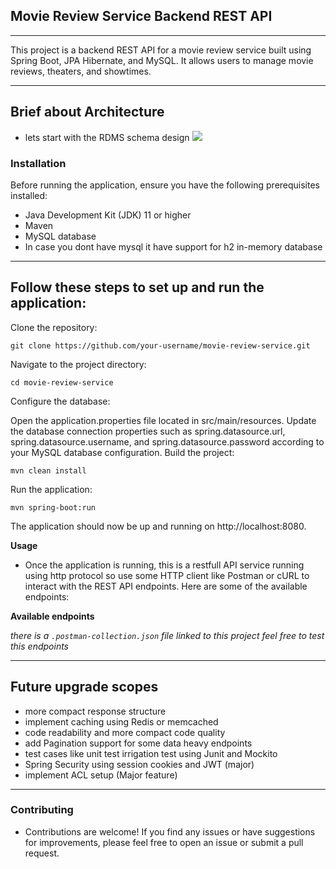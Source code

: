 ## Movie Review Service Backend REST API

 ---

This project is a backend REST API for a movie review service built using Spring Boot, JPA Hibernate, and MySQL. It allows users to manage movie reviews, theaters, and showtimes.

---
## Brief about Architecture
- lets start with the RDMS schema design
  ![](/home/undefined/Dipanjan_works/tech_works/backend/spring_boot/moviehungry/DB_schema.png)

### Installation
Before running the application, ensure you have the following prerequisites installed:

- Java Development Kit (JDK) 11 or higher
- Maven
- MySQL database
- In case you dont have mysql it have support for h2 in-memory database
---
Follow these steps to set up and run the application:
---
Clone the repository:

~~~
git clone https://github.com/your-username/movie-review-service.git
~~~
Navigate to the project directory:

~~~
cd movie-review-service
~~~
Configure the database:

Open the application.properties file located in src/main/resources.
Update the database connection properties such as spring.datasource.url, spring.datasource.username, and spring.datasource.password according to your MySQL database configuration.
Build the project:

~~~
mvn clean install
~~~
Run the application:

~~~
mvn spring-boot:run
~~~
The application should now be up and running on http://localhost:8080.

**Usage**
- Once the application is running, this is a restfull API service running using http protocol so use some HTTP client like Postman or cURL to interact with the REST API endpoints. 
Here are some of the available endpoints:

**Available endpoints**

_there is a ```.postman-collection.json``` file linked to this project feel free to test this endpoints_

---
## Future upgrade scopes
- more compact response structure 
- implement caching using Redis or memcached
- code readability and more compact code quality
- add Pagination support for some data heavy endpoints
- test cases like unit test irrigation test using Junit and Mockito
- Spring Security using session cookies and JWT (major)
- implement ACL setup (Major feature)
---
### Contributing
- Contributions are welcome! If you find any issues or have suggestions for improvements, please feel free to open an issue or submit a pull request.
